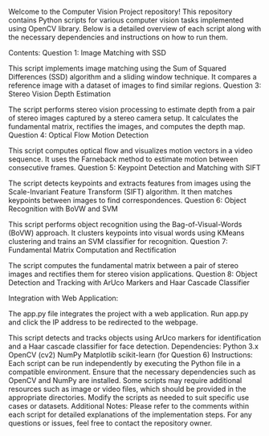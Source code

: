 Welcome to the Computer Vision Project repository! This repository contains Python scripts for various computer vision tasks implemented using OpenCV library. Below is a detailed overview of each script along with the necessary dependencies and instructions on how to run them.

Contents:
Question 1: Image Matching with SSD

This script implements image matching using the Sum of Squared Differences (SSD) algorithm and a sliding window technique. It compares a reference image with a dataset of images to find similar regions.
Question 3: Stereo Vision Depth Estimation

The script performs stereo vision processing to estimate depth from a pair of stereo images captured by a stereo camera setup. It calculates the fundamental matrix, rectifies the images, and computes the depth map.
Question 4: Optical Flow Motion Detection

This script computes optical flow and visualizes motion vectors in a video sequence. It uses the Farneback method to estimate motion between consecutive frames.
Question 5: Keypoint Detection and Matching with SIFT

The script detects keypoints and extracts features from images using the Scale-Invariant Feature Transform (SIFT) algorithm. It then matches keypoints between images to find correspondences.
Question 6: Object Recognition with BoVW and SVM

This script performs object recognition using the Bag-of-Visual-Words (BoVW) approach. It clusters keypoints into visual words using KMeans clustering and trains an SVM classifier for recognition.
Question 7: Fundamental Matrix Computation and Rectification

The script computes the fundamental matrix between a pair of stereo images and rectifies them for stereo vision applications.
Question 8: Object Detection and Tracking with ArUco Markers and Haar Cascade Classifier

Integration with Web Application:

The app.py file integrates the project with a web application.
Run app.py and click the IP address to be redirected to the webpage.

This script detects and tracks objects using ArUco markers for identification and a Haar cascade classifier for face detection.
Dependencies:
Python 3.x
OpenCV (cv2)
NumPy
Matplotlib
scikit-learn (for Question 6)
Instructions:
Each script can be run independently by executing the Python file in a compatible environment.
Ensure that the necessary dependencies such as OpenCV and NumPy are installed.
Some scripts may require additional resources such as image or video files, which should be provided in the appropriate directories.
Modify the scripts as needed to suit specific use cases or datasets.
Additional Notes:
Please refer to the comments within each script for detailed explanations of the implementation steps.
For any questions or issues, feel free to contact the repository owner.
